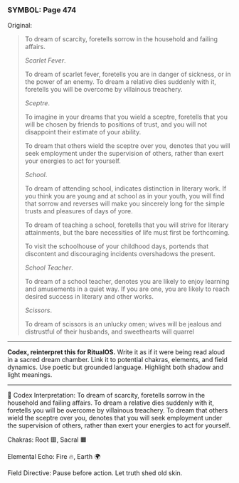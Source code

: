 ### SYMBOL: Page 474

Original:
> To dream of scarcity, foretells sorrow in the household and failing affairs.
> 
> 
> _Scarlet Fever_.
> 
> 
> To dream of scarlet fever, foretells you are in danger of sickness,
> or in the power of an enemy. To dream a relative dies suddenly with it,
> foretells you will be overcome by villainous treachery.
> 
> 
> _Sceptre_.
> 
> 
> To imagine in your dreams that you wield a sceptre, foretells that you
> will be chosen by friends to positions of trust, and you will not disappoint
> their estimate of your ability.
> 
> 
> To dream that others wield the sceptre over you, denotes that you will seek
> employment under the supervision of others, rather than exert your energies
> to act for yourself.
> 
> 
> _School_.
> 
> 
> To dream of attending school, indicates distinction in literary work.
> If you think you are young and at school as in your youth, you will find
> that sorrow and reverses will make you sincerely long for the simple
> trusts and pleasures of days of yore.
> 
> 
> To dream of teaching a school, foretells that you will strive
> for literary attainments, but the bare necessities of life must
> first be forthcoming.
> 
> 
> To visit the schoolhouse of your childhood days, portends that discontent
> and discouraging incidents overshadows the present.
> 
> 
> _School Teacher_.
> 
> 
> To dream of a school teacher, denotes you are likely to enjoy learning
> and amusements in a quiet way. If you are one, you are likely to reach
> desired success in literary and other works.
> 
> 
> _Scissors_.
> 
> 
> To dream of scissors is an unlucky omen; wives will be jealous
> and distrustful of their husbands, and sweethearts will quarrel

---

**Codex, reinterpret this for RitualOS.**
Write it as if it were being read aloud in a sacred dream chamber.
Link it to potential chakras, elements, and field dynamics.
Use poetic but grounded language.
Highlight both shadow and light meanings.

---

🔁 Codex Interpretation:
To dream of scarcity, foretells sorrow in the household and failing affairs. To dream a relative dies suddenly with it, foretells you will be overcome by villainous treachery. To dream that others wield the sceptre over you, denotes that you will seek employment under the supervision of others, rather than exert your energies to act for yourself.

Chakras: Root 🟥, Sacral 🟧

Elemental Echo: Fire 🔥, Earth 🌍

Field Directive: Pause before action. Let truth shed old skin.
